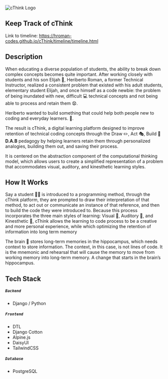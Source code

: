 ![cThink Logo](/timeline/img/cThink.png)

## Keep Track of cThink 
Link to timeline: https://hroman-codes.github.io/cThink/timeline/timeline.html

## Description
When educating a diverse population of students, the ability to break down complex concepts becomes quite important. After working closely with students and his son Elijah 👶, Heriberto Roman, a former Technical Instructor, realized a consistent problem that existed with his adult students, elementary student Elijah, and once himself as a code newbie: the problem of being inundated with new, difficult 💻 technical concepts and not being able to process and retain them 😧.

Heriberto wanted to build something that could help both people new to coding and everyday learners. 🙌.

The result is cThink, a digital learning platform designed to improve retention of technical coding concepts through the Draw ✏️, Act 🎭, Build 🔧 **D.A.B** pedagogy by helping learners retain them through personalized analogies, building them out, and saving their process.

It is centered on the abstraction component of the computational thinking model, which allows users to create a simplified representation of a problem that accommodates visual, auditory, and kinesthetic learning styles.

## How It Works
Say a student 🧑‍🎓 is introduced to a programming method, through the cThink platform, they are prompted to draw their interpretation of that method, to act out or communicate an instance of that reference, and then to build the code they were introduced to. Because this process incorporates the three main styles of learning: Visual 🙈,  Auditory 🙉, and  Kinesthetic 🙊, cThink allows the learning to code process to be a creative and more personal experience, while which optimizing the retention of information into long term memory

The brain 🧠 stores long-term memories in the hippocampus, which needs context to store information. The context, in this case, is not lines of code. It is the mnemonic and rehearsal that will cause the memory to move from working memory into long-term memory. A change that starts in the brain’s hippocampus.

## Tech Stack
##### ```Backend```
- Django / Python

##### ```Frontend```
- DTL
- Django Cotton
- Alpine.js
- DaisyUI
- TailwindCSS

##### ```Database```
- PostgreSQL
